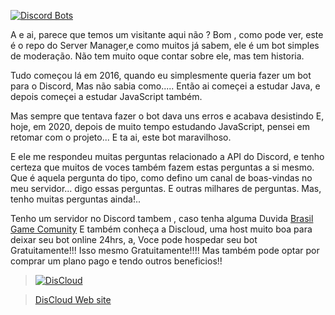 [![Discord Bots](https://top.gg/api/widget/status/726932863722979388.svg)](https://top.gg/bot/726932863722979388)

A e ai, parece que temos um visitante aqui não ?
Bom , como pode ver, este é o repo do Server Manager,e como muitos já sabem, ele é um bot simples de moderação.
Não tem muito oque contar sobre ele, mas tem historia.

Tudo começou lá em 2016, quando eu simplesmente queria fazer um bot para o Discord, Mas não sabia como.....
Então ai começei a estudar Java, e depois começei a estudar JavaScript também.

Mas sempre que tentava fazer o bot dava uns erros e acabava desistindo
E, hoje, em 2020, depois de muito tempo estudando JavaScript, pensei em retomar com o projeto...
E ta ai, este bot maravilhoso.

E ele me respondeu muitas perguntas relacionado a API do Discord, e tenho certeza que muitos de voces também fazem estas perguntas a si mesmo.
Que é aquela pergunta do tipo, como defino um canal de boas-vindas no meu servidor... digo essas perguntas. E outras milhares de perguntas.
Mas, tenho muitas perguntas ainda!..

Tenho um servidor no Discord tambem , caso tenha alguma Duvida [Brasil Game Comunity](https://discord.gg/848wFXEtPg)
E também conheça a Discloud, uma host muito boa para deixar seu bot online 24hrs, a, Voce pode hospedar seu bot Gratuitamente!!! Isso mesmo Gratuitamente!!!!
Mas também pode optar por comprar um plano pago e tendo outros beneficios!! 
> [![DisCloud](https://wwtrd.svg)](https://discord.gg/CvxevT5)

> [DisCloud Web site](https://discloudbot.com/)
